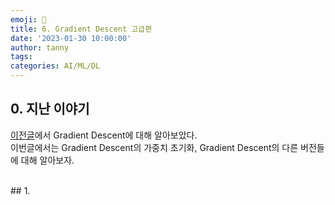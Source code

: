 ```yaml
---
emoji: 🔮
title: 6. Gradient Descent 고급편
date: '2023-01-30 10:00:00'
author: tanny
tags: 
categories: AI/ML/DL
---
```


## 0. 지난 이야기
[이전글](https://tannybrown.github.io/ai/6/)에서 Gradient Descent에 대해 알아보았다.<br>
이번글에서는 Gradient Descent의 가중치 초기화, Gradient Descent의 다른 버전들에 대해 알아보자.<br>

<br>
## 1.
